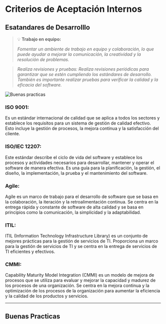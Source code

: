 # Criterios de Aceptación Internos  

## Esatandares de Desarrolllo

> :bulb: **Trabajo en equipo:**
>
>_Fomentar un ambiente de trabajo en equipo y colaboración, lo que puede ayudar a mejorar la comunicación, la creatividad y la resolución de problemas._

>_Realiza revisiones y pruebas: Realiza revisiones periódicas para garantizar que se estén cumpliendo los estándares de desarrollo. También es importante realizar pruebas para verificar la calidad y la eficacia del software._

![Buenas practicas](https://cdn.pixabay.com/photo/2015/06/24/15/45/code-820275_1280.jpg "Buenas practicas")

### ISO 9001: 

Es un estándar internacional de calidad que se aplica a todos los sectores y establece los requisitos para un sistema de gestión de calidad efectivo. Esto incluye la gestión de procesos, la mejora continua y la satisfacción del cliente.

### ISO/IEC 12207: 

Este estándar describe el ciclo de vida del software y establece los procesos y actividades necesarios para desarrollar, mantener y operar el software de manera efectiva. Es una guía para la planificación, la gestión, el diseño, la implementación, la prueba y el mantenimiento del software.

### Agile: 

Agile es un marco de trabajo para el desarrollo de software que se basa en la colaboración, la iteración y la retroalimentación continua. Se centra en la entrega rápida y constante de software de alta calidad y se basa en principios como la comunicación, la simplicidad y la adaptabilidad.

### ITIL: 

ITIL (Information Technology Infrastructure Library) es un conjunto de mejores prácticas para la gestión de servicios de TI. Proporciona un marco para la gestión de servicios de TI y se centra en la entrega de servicios de TI eficientes y efectivos.

### CMMI: 
 
 Capability Maturity Model Integration (CMMI) es un modelo de mejora de procesos que se utiliza para evaluar y mejorar la capacidad y madurez de los procesos de una organización. Se centra en la mejora continua y la optimización de los procesos de la organización para aumentar la eficiencia y la calidad de los productos y servicios.

 ---

## Buenas Practicas


